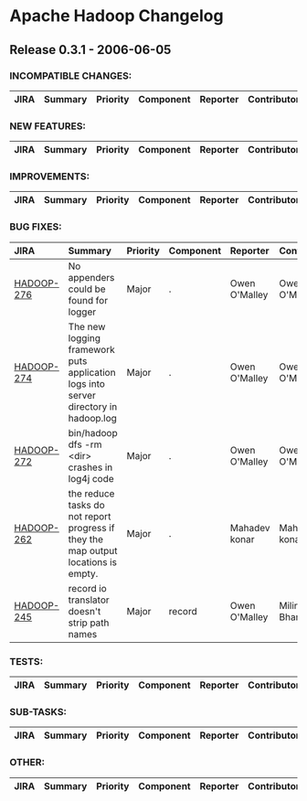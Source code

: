 
<!---
# Licensed to the Apache Software Foundation (ASF) under one
# or more contributor license agreements.  See the NOTICE file
# distributed with this work for additional information
# regarding copyright ownership.  The ASF licenses this file
# to you under the Apache License, Version 2.0 (the
# "License"); you may not use this file except in compliance
# with the License.  You may obtain a copy of the License at
#
#     http://www.apache.org/licenses/LICENSE-2.0
#
# Unless required by applicable law or agreed to in writing, software
# distributed under the License is distributed on an "AS IS" BASIS,
# WITHOUT WARRANTIES OR CONDITIONS OF ANY KIND, either express or implied.
# See the License for the specific language governing permissions and
# limitations under the License.
-->
# Apache Hadoop Changelog

## Release 0.3.1 - 2006-06-05

### INCOMPATIBLE CHANGES:

| JIRA | Summary | Priority | Component | Reporter | Contributor |
|:---- |:---- | :--- |:---- |:---- |:---- |


### NEW FEATURES:

| JIRA | Summary | Priority | Component | Reporter | Contributor |
|:---- |:---- | :--- |:---- |:---- |:---- |


### IMPROVEMENTS:

| JIRA | Summary | Priority | Component | Reporter | Contributor |
|:---- |:---- | :--- |:---- |:---- |:---- |


### BUG FIXES:

| JIRA | Summary | Priority | Component | Reporter | Contributor |
|:---- |:---- | :--- |:---- |:---- |:---- |
| [HADOOP-276](https://issues.apache.org/jira/browse/HADOOP-276) | No appenders could be found for logger |  Major | . | Owen O'Malley | Owen O'Malley |
| [HADOOP-274](https://issues.apache.org/jira/browse/HADOOP-274) | The new logging framework puts application logs into server directory in hadoop.log |  Major | . | Owen O'Malley | Owen O'Malley |
| [HADOOP-272](https://issues.apache.org/jira/browse/HADOOP-272) | bin/hadoop dfs -rm \<dir\> crashes in log4j code |  Major | . | Owen O'Malley | Owen O'Malley |
| [HADOOP-262](https://issues.apache.org/jira/browse/HADOOP-262) | the reduce tasks do not report progress if they the map output locations is empty. |  Major | . | Mahadev konar | Mahadev konar |
| [HADOOP-245](https://issues.apache.org/jira/browse/HADOOP-245) | record io translator doesn't strip path names |  Major | record | Owen O'Malley | Milind Bhandarkar |


### TESTS:

| JIRA | Summary | Priority | Component | Reporter | Contributor |
|:---- |:---- | :--- |:---- |:---- |:---- |


### SUB-TASKS:

| JIRA | Summary | Priority | Component | Reporter | Contributor |
|:---- |:---- | :--- |:---- |:---- |:---- |


### OTHER:

| JIRA | Summary | Priority | Component | Reporter | Contributor |
|:---- |:---- | :--- |:---- |:---- |:---- |


